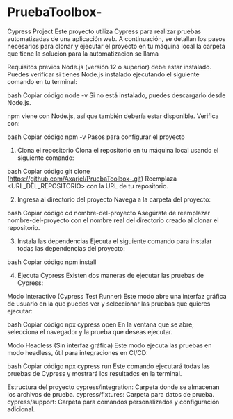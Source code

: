 # PruebaToolbox-

Cypress Project
Este proyecto utiliza Cypress para realizar pruebas automatizadas de una aplicación web. A continuación, se detallan los pasos necesarios para clonar y ejecutar el proyecto en tu máquina local la carpeta que tiene la solucion para la automatizacion se llama 

Requisitos previos
Node.js (versión 12 o superior) debe estar instalado. Puedes verificar si tienes Node.js instalado ejecutando el siguiente comando en tu terminal:

bash
Copiar código
node -v
Si no está instalado, puedes descargarlo desde Node.js.

npm viene con Node.js, así que también debería estar disponible. Verifica con:

bash
Copiar código
npm -v
Pasos para configurar el proyecto
1. Clona el repositorio
Clona el repositorio en tu máquina local usando el siguiente comando:

bash
Copiar código
git clone (https://github.com/Axariel/PruebaToolbox-.git)
Reemplaza <URL_DEL_REPOSITORIO> con la URL de tu repositorio.

2. Ingresa al directorio del proyecto
Navega a la carpeta del proyecto:

bash
Copiar código
cd nombre-del-proyecto
Asegúrate de reemplazar nombre-del-proyecto con el nombre real del directorio creado al clonar el repositorio.

3. Instala las dependencias
Ejecuta el siguiente comando para instalar todas las dependencias del proyecto:

bash
Copiar código
npm install

4. Ejecuta Cypress
Existen dos maneras de ejecutar las pruebas de Cypress:

Modo Interactivo (Cypress Test Runner)
Este modo abre una interfaz gráfica de usuario en la que puedes ver y seleccionar las pruebas que quieres ejecutar:

bash
Copiar código
npx cypress open
En la ventana que se abre, selecciona el navegador y la prueba que deseas ejecutar.

Modo Headless (Sin interfaz gráfica)
Este modo ejecuta las pruebas en modo headless, útil para integraciones en CI/CD:

bash
Copiar código
npx cypress run
Este comando ejecutará todas las pruebas de Cypress y mostrará los resultados en la terminal.

Estructura del proyecto
cypress/integration: Carpeta donde se almacenan los archivos de prueba.
cypress/fixtures: Carpeta para datos de prueba.
cypress/support: Carpeta para comandos personalizados y configuración adicional.
